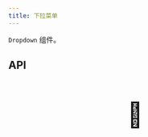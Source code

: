 ```yaml
---
title: 下拉菜单
---
```


`Dropdown` 组件。

## API

<div style="padding: 40px 0;font-size: 48px; text-align: center;">🚧</div>
